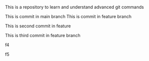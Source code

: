 This is a repository to learn and understand advanced git commands

This is commit in main branch
This is commit in feature branch

This is second commit in feature

This is third commit in feature branch

f4

f5